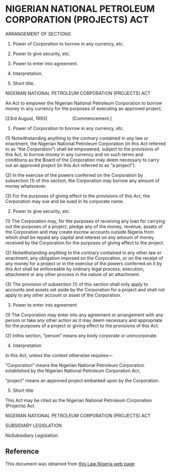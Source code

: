 # NIGERIAN NATIONAL PETROLEUM CORPORATION (PROJECTS) ACT

ARRANGEMENT OF SECTIONS

1. Power of Corporation to borrow in any currency, etc.

2. Power to give security, etc.

3. Power to enter into agreement.

4. Interpretation.

5. Short title.

NIGERIAN NATIONAL PETROLEUM CORPORATION (PROJECTS) ACT

An Act to empower the Nigerian National Petroleum Corporation to borrow money in any currency for the purposes of executing an approved project.

[23rd August, 1993]                    [Commencement.]

1. Power of Corporation to borrow in any currency, etc.

(1) Notwithstanding anything to the contrary contained in any law or enactment, the Nigerian National Petroleum Corporation (in this Act referred to as “the Corporation”) shall be empowered, subject to the provisions of this Act, to borrow money in any currency and on such terms and conditions as the Board of the Corporation may deem necessary to carry out an approved project (in this Act referred to as “a project”).

(2) In the exercise of the powers conferred on the Corporation by subsection (1) of this section, the Corporation may borrow any amount of money whatsoever.

(3) For the purposes of giving effect to the provisions of this Act, the Corporation may sue and be sued in its corporate name.

2. Power to give security, etc.

(1) The Corporation may, for the purposes of receiving any loan for carrying out the purposes of a project, pledge any of the money, revenue, assets of the Corporation and may create escrow accounts outside Nigeria from which shall be repaid any capital and interest on any amount of money received by the Corporation for the purposes of giving effect to the project.

(2) Notwithstanding anything to the contrary contained in any other law or enactment, any obligation imposed on the Corporation, or on the receipt of any money for a project or in the exercise of the powers conferred on it by this Act shall be enforceable by ordinary legal process, execution, attachment or any other process in the nature of an attachment.

(3) The provision of subsection (1) of this section shall only apply to accounts and assets set aside by the Corporation for a project and shall not apply to any other account or asset of the Corporation.

3. Power to enter into agreement

(1) The Corporation may enter into any agreement or arrangement with any person or take any other action as it may deem necessary and appropriate for the purposes of a project or giving effect to the provisions of this Act.

(2) Inthis section, “person” means any body corporate or unincorporate.

4. Interpretation

In this Act, unless the context otherwise requires—

“Corporation” means the Nigerian National Petroleum Corporation established by the Nigerian National Petroleum Corporation Act;

“project” means an approved project embarked upon by the Corporation.

5. Short title

This Act may be cited as the Nigerian National Petroleum Corporation (Projects) Act.

NIGERIAN NATIONAL PETROLEUM CORPORATION (PROJECTS) ACT

SUBSIDIARY LEGISLATION

NoSubsidiary Legislation

## Reference

This document was obtained from [this Law Nigeria web page](http://www.lawnigeria.com/LFN/N/Nigerian-National-Petroleum-Corporation%28Projects%29Act.php)
